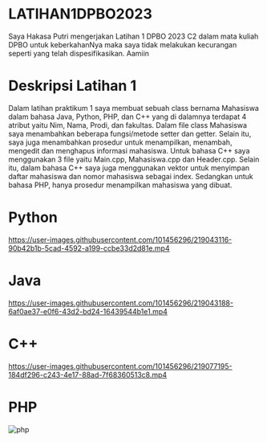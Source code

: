 # LATIHAN1DPBO2023
Saya Hakasa Putri mengerjakan Latihan 1 DPBO 2023 C2 dalam mata kuliah DPBO untuk keberkahanNya maka saya tidak melakukan kecurangan seperti yang telah dispesifikasikan. Aamiin

# Deskripsi Latihan 1
Dalam latihan praktikum 1 saya membuat sebuah class bernama Mahasiswa dalam bahasa Java, Python, PHP, dan C++ yang di dalamnya terdapat 4 atribut yaitu Nim, Nama, Prodi, dan fakultas. Dalam file class Mahasiswa saya menambahkan beberapa fungsi/metode setter dan getter. Selain itu, saya juga menambahkan prosedur untuk menampilkan, menambah, mengedit dan menghapus informasi mahasiswa. Untuk bahasa C++ saya menggunakan 3 file yaitu Main.cpp, Mahasiswa.cpp dan Header.cpp. Selain itu, dalam bahasa C++ saya juga menggunakan vektor untuk menyimpan daftar mahasiswa dan nomor mahasiswa sebagai index. Sedangkan untuk bahasa PHP, hanya prosedur menampilkan mahasiswa yang dibuat.


# Python

https://user-images.githubusercontent.com/101456296/219043116-90b42b1b-5cad-4592-a199-ccbe33d2d81e.mp4

# Java

https://user-images.githubusercontent.com/101456296/219043188-6af0ae37-e0f6-43d2-bd24-16439544b1e1.mp4

# C++

https://user-images.githubusercontent.com/101456296/219077195-184df296-c243-4e17-88ad-7f68360513c8.mp4

# PHP

![php](https://user-images.githubusercontent.com/101456296/219077338-d3cc0469-c902-45ba-9b9a-341025a58ed0.png)
